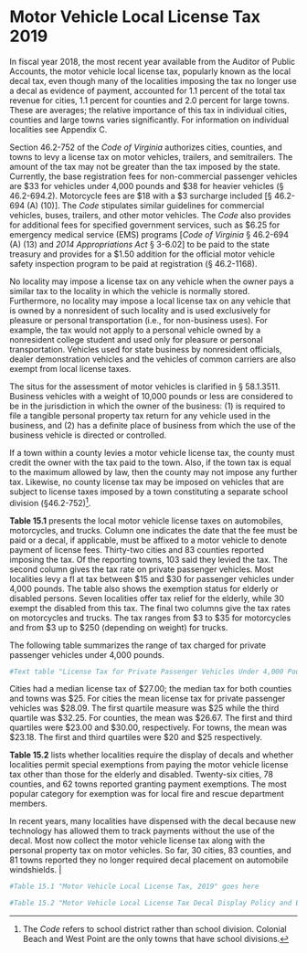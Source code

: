 # Motor Vehicle Local License Tax 2019

In fiscal year 2018, the most recent year available from the Auditor of Public Accounts, the motor vehicle local license tax,  popularly  known  as  the  local  decal  tax,  even  though  many  of  the  localities  imposing  the  tax  no  longer  use  a  decal as evidence of payment, accounted for 1.1 percent of the total tax revenue for cities, 1.1 percent for counties and 2.0 percent for large towns. These are averages; the relative importance of this tax in individual cities, counties and large towns  varies  significantly.  For  information  on  individual  localities see Appendix C.

Section  46.2-752  of  the  *Code  of  Virginia*  authorizes  cities,  counties,  and  towns  to  levy  a  license  tax  on  motor  vehicles, trailers, and semitrailers. The amount of the tax may not be greater than the tax imposed by the state. Currently, the    base  registration  fees  for  non-commercial  passenger  vehicles are \$33 for vehicles under 4,000 pounds and \$38 for heavier vehicles (§ 46.2-694.2). Motorcycle fees are \$18 with a \$3 surcharge included [§ 46.2-694 (A) (10)]. The *Code* stipulates similar guidelines for commercial vehicles, buses, trailers, and other motor vehicles. The *Code* also provides for additional fees for specified government services, such as \$6.25 for emergency medical service (EMS) programs [*Code  of  Virginia*  §  46.2-694  (A)  (13)  and  *2014 Appropriations  Act*  §  3-6.02]  to  be  paid  to  the  state  treasury  and  provides  for  a  $1.50  addition  for  the  official motor vehicle safety inspection program to be paid at registration (§ 46.2-1168).

No  locality  may  impose  a  license  tax  on  any  vehicle  when  the  owner  pays  a  similar  tax  to  the  locality  in  which  the  vehicle  is  normally  stored.  Furthermore,  no  locality  may  impose  a  local  license  tax  on  any  vehicle  that  is  owned  by  a  nonresident  of  such  locality  and  is  used  exclusively  for  pleasure  or  personal  transportation  (i.e.,  for  non-business  uses).  For  example,  the  tax  would  not  apply  to  a  personal  vehicle  owned  by  a  nonresident  college  student  and  used  only  for  pleasure  or  personal  transportation.  Vehicles  used  for  state  business  by  nonresident  officials,  dealer  demonstration  vehicles  and  the  vehicles  of  common  carriers  are  also  exempt from local license taxes.

The situs for the assessment of motor vehicles is clarified in  §  58.1.3511. Business  vehicles  with  a  weight  of  10,000  pounds or less are considered to be in the jurisdiction in which the  owner  of  the  business:  (1)  is  required  to  file  a  tangible  personal property tax return for any vehicle used in the business, and (2) has a definite place of business from which the use of the business vehicle is directed or controlled.

If a town within a county levies a motor vehicle license tax, the county must credit the owner with the tax paid to the  town.  Also,  if  the  town  tax  is  equal  to  the  maximum  allowed by law, then the county may not impose any further tax.  Likewise,  no  county  license  tax  may  be  imposed  on  vehicles that are subject to license taxes imposed by a town constituting a separate school division (§46.2-752)[^15-1].

**Table  15.1**  presents  the  local  motor  vehicle  license  taxes  on  automobiles,  motorcycles,  and  trucks.  Column  one indicates the date that the fee must be paid or a decal, if applicable, must be affixed to a motor vehicle to denote payment  of  license  fees.  Thirty-two  cities  and  83  counties  reported  imposing  the  tax.  Of  the  reporting  towns,  103  said  they  levied  the  tax.  The  second  column  gives  the tax rate on private passenger vehicles. Most localities levy a fl at tax between \$15 and \$30 for passenger vehicles under  4,000  pounds.  The  table  also  shows  the  exemption  status  for  elderly  or  disabled  persons.  Seven  localities offer tax relief for the elderly, while 30 exempt the disabled from this tax. The final two columns give the tax rates on motorcycles and trucks. The tax ranges from \$3 to \$35 for motorcycles and from \$3 up to \$250 (depending on weight) for trucks. 

The  following  table  summarizes  the  range  of  tax  charged for private passenger vehicles under 4,000 pounds.

```r
#Text table "License Tax for Private Passenger Vehicles Under 4,000 Pounds, 2019" goes here
```

Cities had a median license tax of \$27.00; the median tax for both counties and towns was \$25. For cities the mean license tax for private passenger vehicles was \$28.09. The first quartile measure was \$25 while the third quartile was \$32.25.  For  counties,  the  mean  was  \$26.67.  The  first and third  quartiles  were  \$23.00  and  \$30.00,  respectively.  For  towns,  the  mean  was  \$23.18.  The  first  and  third  quartiles  were \$20 and $25 respectively.

**Table 15.2** lists whether localities require the display of decals and whether localities permit special exemptions from paying the motor vehicle license tax other than those for the elderly and disabled. Twenty-six cities, 78 counties, and 62 towns reported granting payment exemptions. The most popular category for exemption was for local fire and rescue department members. 

In recent years, many localities have dispensed with the decal  because  new  technology  has  allowed  them  to  track  payments without the use of the decal. Most now collect the motor vehicle license tax along with the personal property tax on motor vehicles. So far, 30 cities, 83 counties, and 81 towns reported they no longer required decal placement on automobile windshields.
|

```r
#Table 15.1 "Motor Vehicle Local License Tax, 2019" goes here

#Table 15.2 "Motor Vehicle Local License Tax Decal Display Policy and Exemptions, 2019" goes here
```


[^15-1]: The *Code*  refers  to  school  district  rather  than  school  division.  Colonial  Beach  and  West  Point  are  the  only  towns  that  have  school divisions.
